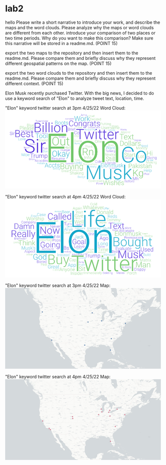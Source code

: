 # lab2
hello
Please write a short narrative to introduce your work, and describe the maps and the word clouds. Please analyze why the maps or word clouds are different from each other. 
introduce your comparison of two places or two time periods. Why do you want to make this comparison? Make sure this narrative will be stored in a readme.md. (POINT 15)

export the two maps to the repository and then insert them to the readme.md. Please compare them and briefly discuss why they represent different geospatial patterns on the map. (POINT 15)

export the two word clouds to the repository and then insert them to the readme.md. Please compare them and briefly discuss why they represent different context. (POINT 15)

Elon Musk recently purchased Twitter. With the big news, I decided to do use a keyword search of "Elon" to analyze tweet text, location, time. 

"Elon" keyword twitter search at 3pm 4/25/22 Word Cloud:
![image](img/WordArt3pm.png)

"Elon" keyword twitter search at 4pm 4/25/22 Word Cloud:
![image](img/WordArt4pm.png)

"Elon" keyword twitter search at 3pm 4/25/22 Map:
![image](img/ustweets3pm.png)

"Elon" keyword twitter search at 4pm 4/25/22 Map:
![image](img/ustweets4pm.png)

